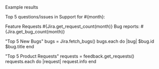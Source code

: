 Example results

Top 5 questions/issues in Support for #{month}:

Feature Requests #{Jira.get_request_count(month)}
Bug reports: #{Jira.get_bug_count(month)}

"Top 5 New Bugs"
bugs = Jira.fetch_bugs()
bugs.each do |bug|
    $bug.id $bug.title
end

"Top 5 Product Requests"
requests = feedback.get_requests()
requests.each do |request|
    request.info
end



